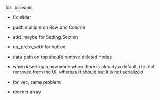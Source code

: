 for libcosmic

- fix slider
- push multiple on Row and Column
- add_maybe for Setting Section
- on_press_with for button

- data path on top should remove deleted nodes
- when inserting a new node when there is already a default,
  it is not removed from the UI, whereas it should
  but it is not serialized
- for vec, same problem
- reorder array
